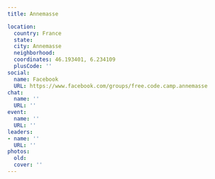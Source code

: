 ```yaml
---
title: Annemasse

location:
  country: France
  state: 
  city: Annemasse
  neighborhood: 
  coordinates: 46.193401, 6.234109
  plusCode: ''
social:
  name: Facebook
  URL: https://www.facebook.com/groups/free.code.camp.annemasse
chat:
  name: ''
  URL: ''
event:
  name: ''
  URL: ''
leaders:
- name: ''
  URL: ''
photos:
  old: 
  cover: ''
---
```

